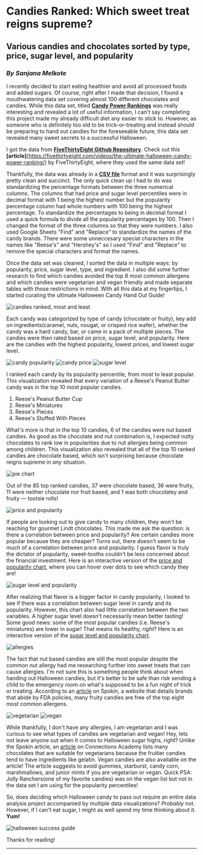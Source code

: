 Candies Ranked: Which sweet treat reigns supreme?
=
Various candies and chocolates sorted by type, price, sugar level, and popularity
-
### *By Sanjana Melkote*

I recently decided to start eating healthier and avoid all processed foods and added sugars. Of course, right after I made that decision, I found a mouthwatering data set covering almost 100 different chocolates and candies. While this data set, titled **[Candy Power Rankings](https://github.com/fivethirtyeight/data/tree/master/candy-power-ranking)** was really interesting and revealed a lot of useful information, I can't say completing this project made my already difficult diet any easier to stick to. However, as someone who is definitely too old to be trick-or-treating and instead should be preparing to hand out candies for the foreseeable future, this data set revealed many sweet secrets to a successful Halloween. 

I got the data from **[FiveThirtyEight Github Repository](https://github.com/fivethirtyeight/data)**. Check out this **[article]**(https://fivethirtyeight.com/videos/the-ultimate-halloween-candy-power-ranking/) by FiveThirtyEight, where they used the same data set! 

Thankfully, the data was already in a **[CSV file](https://raw.githubusercontent.com/fivethirtyeight/data/master/candy-power-ranking/candy-data.csv)** format and it was surprisingly pretty clean and succinct. The only quick clean up I had to do was standardizing the percentage formats between the three numerical columns. The columns that had price and sugar level percentiles were in decimal format with 1 being the highest number but the popularity percentage column had whole numbers with 100 being the highest percentage. To standardize the percentages to being in decimal format I used a quick formula to divide all the popularity percentages by 100. Then I changed the format of the three columns so that they were numbers. I also used Google Sheets "Find" and "Replace" to standardize the names of the candy brands. There were some unneccesary special characters in the names like "Reese's" and "Hershey's" so I used "Find" and "Replace" to remove the special characters and format the names.

Once the data set was cleaned, I sorted the data in multiple ways: by popularity, price, sugar level, type, and ingredient. I also did some further research to find which candies avoided the top 8 most common allergens and which candies were vegetarian and vegan friendly and made separate tables with those restrictions in mind. With all this data at my fingertips, I started curating the ultimate Halloween Candy Hand Out Guide!

![candies ranked, most and least](https://media.journalism.berkeley.edu/upload/2020/08/1597129324549fffe.png)

Each candy was categorized by type of candy (chocolate or fruity), key add on ingredients(caramel, nuts, nougat, or crisped rice wafer), whether the candy was a hard candy, bar, or came in a pack of multiple pieces. The candies were then rated based on price, sugar level, and popularity. Here are the candies with the highest popularity, lowest prices, and lowest sugar level.

![candy popularity](https://media.journalism.berkeley.edu/upload/2020/08/1597187754bc83131.png)
![candy price](https://media.journalism.berkeley.edu/upload/2020/08/15971882910fd939c.png)
![sugar level](https://media.journalism.berkeley.edu/upload/2020/08/15971884878391f3b.png)

I ranked each candy by its popularity percentile, from most to least popular. This visualization revealed that every variation of a Reese's Peanut Butter candy was in the top 10 most popular candies.

1. Reese's Peanut Butter Cup
2. Reese's Miniatures
3. Reese's Pieces
4. Reese's Stuffed With Pieces

What's more is that in the top 10 candies, 6 of the candies were nut based candies. As good as the chocolate and nut combination is, I expected nutty chocolates to rank low in popularities due to nut allergies being common among children. This visualization also revealed that all of the top 10 ranked candies are chocolate based, which isn't surprising because chocolate reigns supreme in *any* situation. 

![pie chart](https://media.journalism.berkeley.edu/upload/2020/08/1597176374ecb9ed5.png)

Out of the 85 top ranked candies, 37 were chocolate based, 36 were fruity, 11 were neither chocolate nor fruit based, and 1 was both chocolatey and fruity — tootsie rolls!

![price and popularity](https://media.journalism.berkeley.edu/upload/2020/08/1597128867b2a4275.png)

If people are looking out to give candy to many children, they won't be reaching for gourmet Lindt chocolates. This made me ask the question: is there a correlation between price and popularity? Are certain candies more popular because they are cheaper? Turns out, there doesn't seem to be much of a correlation between price and popularity. I guess flavor is truly the dictator of popularity, sweet-tooths couldn't be less concerned about the financial investment. Here is an interactive version of the [price and popularity chart](https://datawrapper.dwcdn.net/SpOE2/1/), where you can hover over dots to see which candy they are!

![sugar level and popularity](https://media.journalism.berkeley.edu/upload/2020/08/1597131083801a346.png)

After realizing that flavor is a bigger factor in candy popularity, I looked to see if there was a correlation between sugar level in candy and its popularity. However, this chart also had little correlation between the two variables. A higher sugar level doesn't necessarily mean better tasting! Some good news: some of the most popular candies (i.e. Reese's miniatures) are lower in sugar! That means its healthy, *right*?  Here is an interactive version of the [sugar level and popularity chart](https://datawrapper.dwcdn.net/mKacm/1/).

![allergies](https://media.journalism.berkeley.edu/upload/2020/08/159717820995d4bec.png)

The fact that nut based candies are still the most popular despite the common nut allergy had me researching further into sweet treats that can cause allergies. I'm not sure this is something people think about when handing out Halloween candies, but it's better to be safe than risk sending a child to the emergency room on what's supposed to be a fun night of trick or treating. According to an [article](https://www.spokin.com/candy-guide/list-of-food-allergy-friendly-halloween-candy) on Spokin, a website that details brands that abide by FDA policies, many fruity candies are free of the top eight most common allergens. 

![vegetarian](https://media.journalism.berkeley.edu/upload/2020/08/159718618983266e6.png)
![vegan](https://media.journalism.berkeley.edu/upload/2020/08/1597186493c6d31c9.png)

While thankfully, I don't have any allergies, I am vegetarian and I was curious to see what types of candies are vegetarian and vegan! Hey, lets not leave anyone out when it comes to Halloween sugar highs, right? Unlike the Spokin article, an [article](https://www.connectionsacademy.com/the-monitor/candies-vegetarians-vegans-can-eat) on Connections Academy lists many chocolates that are suitable for vegetarians because the fruitier candies tend to have ingredients like gelatin. Vegan candies are also available on the article! The article suggests to avoid gummies, starburst, candy corn, marshmallows, and junior mints if you are vegetarian or vegan. Quick PSA: Jolly Ranchers(one of my favorite candies) was on the vegan list but not in the data set I am using for the popularity percentiles!

So, does deciding which Halloween candy to pass out require an entire data analysis project accompanied by multiple data visualizations? *Probably* not. However, if I can't eat sugar, I might as well spend my time thinking about it. **Yum!**

![halloween success guide](https://media.journalism.berkeley.edu/upload/2020/08/159718927497e8915.png)

Thanks for reading!

***
